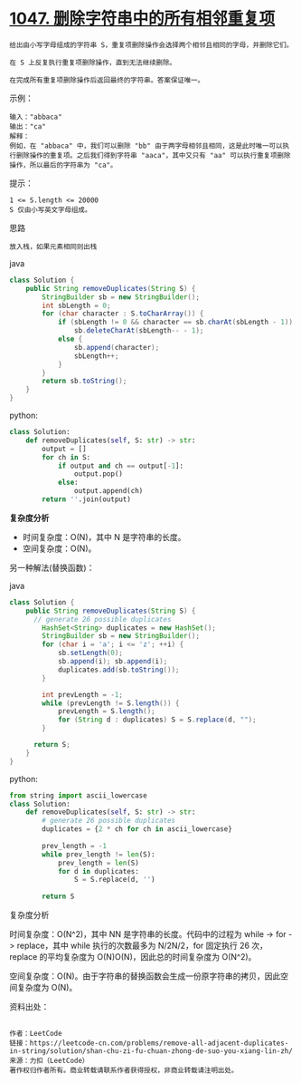 # [1047. 删除字符串中的所有相邻重复项](https://leetcode-cn.com/problems/remove-all-adjacent-duplicates-in-string/)

```
给出由小写字母组成的字符串 S，重复项删除操作会选择两个相邻且相同的字母，并删除它们。

在 S 上反复执行重复项删除操作，直到无法继续删除。

在完成所有重复项删除操作后返回最终的字符串。答案保证唯一。
```

示例：

```
输入："abbaca"
输出："ca"
解释：
例如，在 "abbaca" 中，我们可以删除 "bb" 由于两字母相邻且相同，这是此时唯一可以执行删除操作的重复项。之后我们得到字符串 "aaca"，其中又只有 "aa" 可以执行重复项删除操作，所以最后的字符串为 "ca"。
```

提示：

```
1 <= S.length <= 20000
S 仅由小写英文字母组成。
```

思路

```
放入栈，如果元素相同则出栈
```

java

```java
class Solution {
    public String removeDuplicates(String S) {
        StringBuilder sb = new StringBuilder();
        int sbLength = 0;
        for (char character : S.toCharArray()) {
            if (sbLength != 0 && character == sb.charAt(sbLength - 1))
                sb.deleteCharAt(sbLength-- - 1);
            else {
                sb.append(character);
                sbLength++;
            }
        }
        return sb.toString();
    }
}

```

python:

```python
class Solution:
    def removeDuplicates(self, S: str) -> str:
        output = []
        for ch in S:
            if output and ch == output[-1]: 
                output.pop()
            else: 
                output.append(ch)
        return ''.join(output)
```

**复杂度分析**

- 时间复杂度：O(N)，其中 N 是字符串的长度。
- 空间复杂度：O(N)。

另一种解法(替换函数)：

java

```java
class Solution {
    public String removeDuplicates(String S) {
      // generate 26 possible duplicates
        HashSet<String> duplicates = new HashSet();
        StringBuilder sb = new StringBuilder();
        for (char i = 'a'; i <= 'z'; ++i) {
            sb.setLength(0);
            sb.append(i); sb.append(i);
            duplicates.add(sb.toString());
        }

        int prevLength = -1;
        while (prevLength != S.length()) {
            prevLength = S.length();
            for (String d : duplicates) S = S.replace(d, "");
        }

      return S;
    }
}
```

python:

```python
from string import ascii_lowercase
class Solution:
    def removeDuplicates(self, S: str) -> str:
        # generate 26 possible duplicates
        duplicates = {2 * ch for ch in ascii_lowercase}
        
        prev_length = -1
        while prev_length != len(S):
            prev_length = len(S)
            for d in duplicates:
                S = S.replace(d, '')
                
        return S
```

复杂度分析

时间复杂度：O(N^2)，其中 NN 是字符串的长度。代码中的过程为 while -> for -> replace，其中 while 执行的次数最多为 N/2N/2，for 固定执行 26 次，replace 的平均复杂度为 O(N)O(N)，因此总的时间复杂度为 O(N^2)。

空间复杂度：O(N)。由于字符串的替换函数会生成一份原字符串的拷贝，因此空间复杂度为 O(N)。

资料出处：

```

作者：LeetCode
链接：https://leetcode-cn.com/problems/remove-all-adjacent-duplicates-in-string/solution/shan-chu-zi-fu-chuan-zhong-de-suo-you-xiang-lin-zh/
来源：力扣（LeetCode）
著作权归作者所有。商业转载请联系作者获得授权，非商业转载请注明出处。
```

